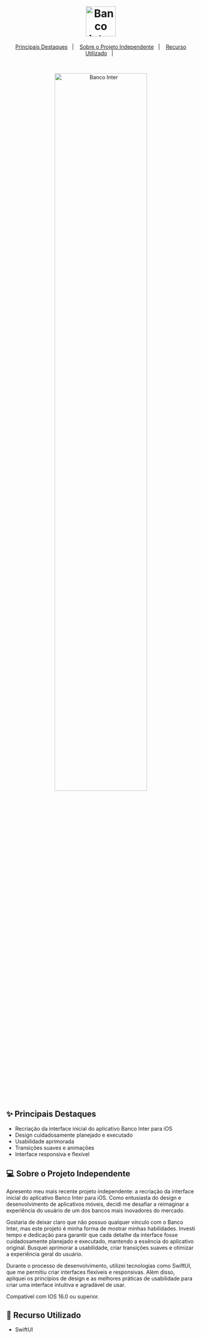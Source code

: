 <h1 align="center">
  <img alt="Banco Inter" title="Banco Inter" src="https://github.com/josuesamorim/BancoInter/assets/79451027/9d8776d6-ae03-46e1-97d2-bd4370b0a5f2" height="80"
       />
</h1>

<p align="center">
  <a href="#-Principais-Destaques">Principais Destaques</a>&nbsp;&nbsp;&nbsp;|&nbsp;&nbsp;&nbsp;
  <a href="#-Sobre-o-Projeto-Independente">Sobre o Projeto Independente</a>&nbsp;&nbsp;&nbsp;|&nbsp;&nbsp;&nbsp;
  <a href="#-Recurso-Utilizado">Recurso Utilizado</a>&nbsp;&nbsp;&nbsp;|&nbsp;&nbsp;
</p>


<br>

<p align="center">  <img alt="Banco Inter" src="https://github.com/josuesamorim/BancoInter/assets/79451027/b86a708c-786b-4d95-8a49-efb7d3798a76" width="70%">
</p>

## ✨ Principais Destaques

- Recriação da interface inicial do aplicativo Banco Inter para iOS
- Design cuidadosamente planejado e executado
- Usabilidade aprimorada
- Transições suaves e animações
- Interface responsiva e flexível


## 💻 Sobre o Projeto Independente

Apresento meu mais recente projeto independente: a recriação da interface inicial do aplicativo Banco Inter para iOS. Como entusiasta do design e desenvolvimento de aplicativos móveis, decidi me desafiar a reimaginar a experiência do usuário de um dos bancos mais inovadores do mercado.

Gostaria de deixar claro que não possuo qualquer vínculo com o Banco Inter, mas este projeto é minha forma de mostrar minhas habilidades. Investi tempo e dedicação para garantir que cada detalhe da interface fosse cuidadosamente planejado e executado, mantendo a essência do aplicativo original. Busquei aprimorar a usabilidade, criar transições suaves e otimizar a experiência geral do usuário.

Durante o processo de desenvolvimento, utilizei tecnologias como SwiftUI, que me permitiu criar interfaces flexíveis e responsivas. Além disso, apliquei os princípios de design e as melhores práticas de usabilidade para criar uma interface intuitiva e agradável de usar.

Compatível com IOS 16.0 ou superior.

## 🚀 Recurso Utilizado

- SwiftUI


